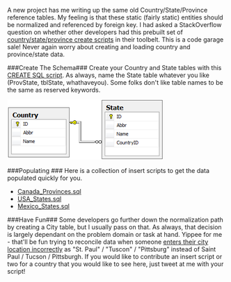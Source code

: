 <!--{Title:"SQL Scripts - Countries, Provinces, States", PublishedOn:"2009-06-17T09:29:38", Intro:"A new project has me writing up the same old Country/State/Province reference tables. My feeling is "} -->

A new project has me writing up the same old Country/State/Province reference tables. My feeling is that these static (fairly static) entities should be normalized and referenced by foreign key. I had asked a StackOverflow question on whether other developers had this prebuilt set of [country/state/province create scripts](stackoverflow.com/questions/994539/sql-script-to-create-country-state-tables) in their toolbelt.
This is a code garage sale! Never again worry about creating and loading country and province/state data.

###Create The Schema###
Create your Country and State tables with this [CREATE SQL script](http://devtxt.com/blog/downloads/sql/CreateCountryAndState.sql.txt). As always, name the State table whatever you like (ProvState, tblState, whathaveyou).  Some folks don't like table names to be the same as reserved keywords. 

![country_state_erd](img/country_state_erd_thumb.png)

###Populating ###
Here is a collection of insert scripts to get the data populated quickly for you.

* [Canada_Provinces.sql](http://devtxt.com/blog/downloads/sql/Canada_Provinces.sql.txt)  
* [USA_States.sql](http://devtxt.com/blog/downloads/sql/USA_States.sql.txt) 
* [Mexico_States.sql](http://devtxt.com/blog/downloads/sql/Mexico_States.sql.txt)
    

###Have Fun###
Some developers go further down the normalization path by creating a City table, but I usually pass on that. As always, that decision is largely dependant on the problem domain or task at hand. 
Yippee for me - that'll be fun trying to reconcile data when someone [enters their city location incorrectly](http://www.epodunk.com/top10/misspelled/index.html) as "St. Paul" / "Tuscon" / "Pittsburg" instead of Saint Paul / Tucson / Pittsburgh.
If you would like to contribute an insert script or two for a country that you would like to see here, just tweet at me with your script!